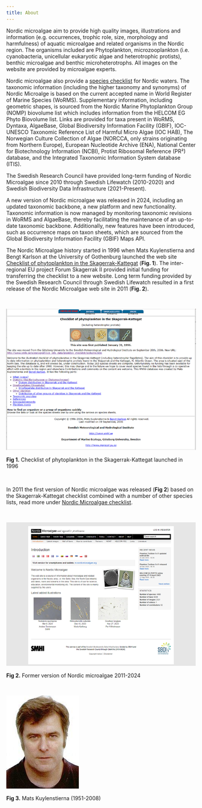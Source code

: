 ```yaml
---
title: About
---
```


Nordic microalgae aim to provide high quality images, illustrations and information (e.g. occurrences, trophic role, size, morphology and harmfulness) of aquatic microalgae and related organisms in the Nordic region. The organisms included are Phytoplankton, microzooplankton (i.e. cyanobacteria, unicellular eukaryotic algae and heterotrophic protists), benthic microalgae and benthic microheterotrophs. All images on the website are provided by microalgae experts.

Nordic microalgae also provide a [species checklist](/checklist/) for Nordic waters. The taxonomic information (including the higher taxonomy and synonyms) of Nordic Microalge is based on the current accepted name in World Register of Marine Species (WoRMS). Supplementary information, including geometric shapes, is sourced from the Nordic Marine Phytoplankton Group (NOMP) biovolume list which includes information from the HELCOM EG Phyto Biovolume list. Links are provided for taxa present in WoRMS, Dyntaxa, AlgaeBase, Global Biodiversity Information Facility (GBIF), IOC-UNESCO Taxonomic Reference List of Harmful Micro Algae (IOC HAB), The Norwegian Culture Collection of Algae (NORCCA, only strains originating from Northern Europe), European Nucleotide Archive (ENA), National Center for Biotechnology Information (NCBI), Protist Ribosomal Reference (PR²) database, and the Integrated Taxonomic Information System database (ITIS).

The Swedish Research Council have provided long-term funding of Nordic Microalgae since 2010 through Swedish Lifewatch (2010-2020) and Swedish Biodiversity Data Infrastructure (2021-Present).

A new version of Nordic microalgae was released in 2024, including an updated taxonomic backbone, a new platform and new functionality. Taxonomic information is now managed by monitoring taxonomic revisions in WoRMS and AlgaeBase, thereby facilitating the maintenance of an up-to-date taxonomic backbone. Additionally, new features have been introduced, such as occurrence maps on taxon sheets, which are sourced from the Global Biodiversity Information Facility (GBIF) Maps API.

The Nordic Microalgae history started in 1996 when Mats Kuylenstierna and Bengt Karlson at the University of Gothenburg launched the web site [Checklist of phytoplankton in the Skagerrak-Kattegat](https://www.smhi.se/oceanografi/oce_info_data/plankton_checklist/ssshome.htm) (__Fig. 1__). The inter-regional EU project Forum Skagerrak II provided initial funding for transferring the checklist to a new website. Long term funding provided by the Swedish Research Council through Swedish Lifewatch resulted in a first release of the Nordic Microalgae web site in 2011 (__Fig. 2__).

&nbsp;  

![printscreen checklist](/assets/checklist_1996.PNG)

__Fig 1.__ Checklist of phytoplankton in the Skagerrak-Kattegat launched in 1996

&nbsp;  

In 2011 the first version of Nordic microalgae was released (__Fig 2__) based on the Skagerrak-Kattegat checklist combined with a number of other species lists, read more under [Nordic Microalgae checklist](/checklist/).

&nbsp;  

![printscreen old nordic microalgae](/assets/Nordic_microalgae_old.PNG)

__Fig 2.__ Former version of Nordic microalgae 2011-2024

&nbsp;  

![Mats Kuylenstierna](/assets/mats_kuylenstierna.jpg)

__Fig 3.__ Mats Kuylenstierna (1951-2008)

